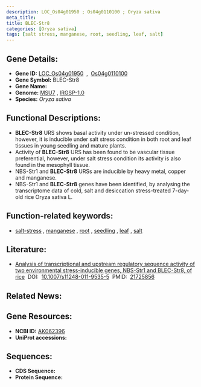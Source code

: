 ```yaml
---
description: LOC_Os04g01950 ; Os04g0110100 ; Oryza sativa
meta_title:
title: BLEC-Str8
categories: [Oryza sativa]
tags: [salt stress, manganese, root, seedling, leaf, salt]
---
```


## Gene Details:
- **Gene ID:** [LOC_Os04g01950](http://rice.uga.edu/cgi-bin/ORF_infopage.cgi?orf=LOC_Os04g01950)  &nbsp;,&nbsp; [Os04g0110100](https://rapdb.dna.affrc.go.jp/locus/?name=Os04g0110100)  
- **Gene Symbol:** BLEC-Str8
- **Gene Name:**
- **Genome:**  [MSU7](http://rice.uga.edu/)&nbsp;,&nbsp;[IRGSP-1.0](https://rapdb.dna.affrc.go.jp/download/irgsp1.html)
- **Species:** *Oryza sativa*

## Functional Descriptions:
   - **BLEC-Str8** URS shows basal activity under un-stressed condition, however, it is inducible under salt stress condition in both root and leaf tissues in young seedling and mature plants.
   - Activity of **BLEC-Str8** URS has been found to be vascular tissue preferential, however, under salt stress condition its activity is also found in the mesophyll tissue.
   - NBS-Str1 and **BLEC-Str8** URSs are inducible by heavy metal, copper and manganese.
   - NBS-Str1 and **BLEC-Str8** genes have been identified, by analysing the transcriptome data of cold, salt and desiccation stress-treated 7-day-old rice Oryza sativa L.

## Function-related keywords:
   - [salt-stress](/tags/salt-stress/)&nbsp;,&nbsp;[manganese](/tags/manganese/)&nbsp;,&nbsp;[root](/tags/root/)&nbsp;,&nbsp;[seedling](/tags/seedling/)&nbsp;,&nbsp;[leaf](/tags/leaf/)&nbsp;,&nbsp;[salt](/tags/salt/)

## Literature:
   - [Analysis of transcriptional and upstream regulatory sequence activity of two environmental stress-inducible genes, NBS-Str1 and BLEC-Str8, of rice](https://www.doi.org/10.1007/s11248-011-9535-5)&nbsp;&nbsp;DOI:&nbsp;&nbsp;[10.1007/s11248-011-9535-5](https://www.doi.org/10.1007/s11248-011-9535-5)&nbsp;&nbsp;PMID:&nbsp;&nbsp;[21725856](https://pubmed.ncbi.nlm.nih.gov/21725856/)

## Related News:

## Gene Resources:
- **NCBI ID:**  [AK062396](http://www.ncbi.nlm.nih.gov/nuccore/AK062396)
- **UniProt accessions:** [](https://www.uniprot.org/uniprotkb//entry)

## Sequences:
- **CDS Sequence:**
- **Protein Sequence:**
